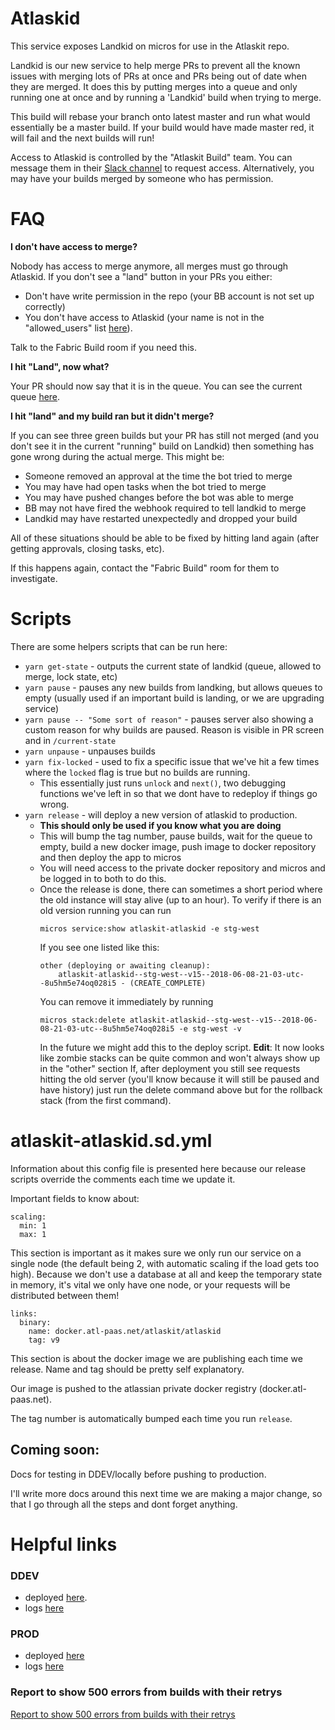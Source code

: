 # Atlaskid

This service exposes Landkid on micros for use in the Atlaskit repo.

Landkid is our new service to help merge PRs to prevent all the known issues with merging lots of PRs at once and PRs being out of date when they are merged. It does this by putting merges into a queue and only running one at once and by running a 'Landkid' build when trying to merge.

This build will rebase your branch onto latest master and run what would essentially be a master build. If your build would have made master red, it will fail and the next builds will run!

Access to Atlaskid is controlled by the "Atlaskit Build" team. You can message them in their [Slack channel](https://app.slack.com/client/TFCUTJ0G5/CFGLY49D2) to request access. Alternatively, you may have your builds merged by someone who has permission.

# FAQ

**I don't have access to merge?**

Nobody has access to merge anymore, all merges must go through Atlaskid. If you don't see a "land" button in your PRs you either:

- Don't have write permission in the repo (your BB account is not set up correctly)
- You don't have access to Atlaskid (your name is not in the "allowed_users" list [here](https://atlaskit-atlaskid.us-west-1.staging.public.atl-paas.net/current-state/)).

Talk to the Fabric Build room if you need this.

**I hit "Land", now what?**

Your PR should now say that it is in the queue. You can see the current queue [here](https://atlaskit-atlaskid.us-west-1.staging.public.atl-paas.net/current-state/).

**I hit "land" and my build ran but it didn't merge?**

If you can see three green builds but your PR has still not merged (and you don't see it in the current "running" build on Landkid) then something has gone wrong during the actual merge. This might be:

- Someone removed an approval at the time the bot tried to merge
- You may have had open tasks when the bot tried to merge
- You may have pushed changes before the bot was able to merge
- BB may not have fired the webhook required to tell landkid to merge
- Landkid may have restarted unexpectedly and dropped your build

All of these situations should be able to be fixed by hitting land again (after getting approvals, closing tasks, etc).

If this happens again, contact the "Fabric Build" room for them to investigate.

# Scripts

There are some helpers scripts that can be run here:

- `yarn get-state` - outputs the current state of landkid (queue, allowed to merge, lock state, etc)
- `yarn pause` - pauses any new builds from landking, but allows queues to empty (usually used if an important build is landing, or we are upgrading service)
- `yarn pause -- "Some sort of reason"` - pauses server also showing a custom reason for why builds are paused. Reason is visible in PR screen and in `/current-state`
- `yarn unpause` - unpauses builds
- `yarn fix-locked` - used to fix a specific issue that we've hit a few times where the `locked` flag is true but no builds are running.
  - This essentially just runs `unlock` and `next()`, two debugging functions we've left in so that we dont have to redeploy if things go wrong.
- `yarn release` - will deploy a new version of atlaskid to production.
  - **This should only be used if you know what you are doing**
  - This will bump the tag number, pause builds, wait for the queue to empty, build a new docker image, push image to docker repository and then deploy the app to micros
  - You will need access to the private docker repository and micros and be logged in to both to do this.
  - Once the release is done, there can sometimes a short period where the old instance will stay alive (up to an hour).
    To verify if there is an old version running you can run
    ```
    micros service:show atlaskit-atlaskid -e stg-west
    ```
    If you see one listed like this:
    ```
    other (deploying or awaiting cleanup):
        atlaskit-atlaskid--stg-west--v15--2018-06-08-21-03-utc--8u5hm5e74oq028i5 - (CREATE_COMPLETE)
    ```
    You can remove it immediately by running
    ```
    micros stack:delete atlaskit-atlaskid--stg-west--v15--2018-06-08-21-03-utc--8u5hm5e74oq028i5 -e stg-west -v
    ```
    In the future we might add this to the deploy script.
    **Edit**: It now looks like zombie stacks can be quite common and won't always show up in the "other" section
    If, after deployment you still see requests hitting the old server (you'll know because it will still be paused and have history) just run the delete command above but for the rollback stack (from the first command).

# atlaskit-atlaskid.sd.yml

Information about this config file is presented here because our release scripts override the comments each time we update it.

Important fields to know about:

```
scaling:
  min: 1
  max: 1
```

This section is important as it makes sure we only run our service on a single node (the default being 2, with automatic scaling if the load gets too high). Because we don't use a database at all and keep the temporary state in memory, it's vital we only have one node, or your requests will be distributed between them!

```
links:
  binary:
    name: docker.atl-paas.net/atlaskit/atlaskid
    tag: v9
```

This section is about the docker image we are publishing each time we release. Name and tag should be pretty self explanatory.

Our image is pushed to the atlassian private docker registry (docker.atl-paas.net).

The tag number is automatically bumped each time you run `release`.

## Coming soon:

Docs for testing in DDEV/locally before pushing to production.

I'll write more docs around this next time we are making a major change, so that I go through all the steps and dont forget anything.

# Helpful links

### DDEV

- deployed [here](https://atlaskit-atlaskid.ap-southeast-2.dev.public.atl-paas.net/).
- logs [here](https://splunk.paas-inf.net/en-US/app/search/search?q=search%20source%3DHyOo_YRSz%20m.t%3Dapplication%20env%3Dddev%20index%3Dobzg6zdvmn2c2ztbmjzgsyy&earliest=-15m&latest=now&display.page.search.mode=verbose&dispatch.sample_ratio=1&sid=1517375378.26745_4DCAA4A3-284A-4537-9FEC-85A2DF05C4ED)

### PROD

- deployed [here](https://atlaskit-atlaskid.us-west-1.staging.public.atl-paas.net/)
- logs [here](https://splunk.paas-inf.net/en-GB/app/search/search?earliest=-15m&latest=now&q=search%20source%3DHyOo_YRSz%20m.t%3Dapplication%20env%3Dstg-west%20index%3Dobzg6zdvmn2c2ztbmjzgsyy&display.events.fields=%5B%22message%22%2C%20%22m.sv%22%5D&display.page.search.mode=verbose&dispatch.sample_ratio=1&sid=1517460620.41659_E7788A4C-2494-4763-81E0-36C703BBF35D)

### Report to show 500 errors from builds with their retrys

[Report to show 500 errors from builds with their retrys](https://splunk.paas-inf.net/en-GB/app/search/report?sid=1533094344.15292_4DCAA4A3-284A-4537-9FEC-85A2DF05C4ED&s=%2FservicesNS%2Flbatchelor%2Fsearch%2Fsaved%2Fsearches%2FLandkid%20Build%20Failures)
